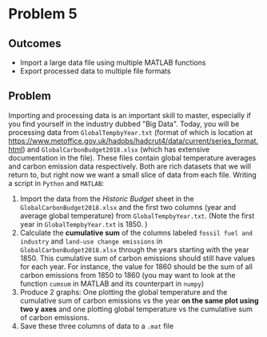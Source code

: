 # Problem 5
## Outcomes
- Import a large data file using multiple MATLAB functions
- Export processed data to multiple file formats

## Problem 
Importing and processing data is an important skill to master, especially if you find yourself in the industry dubbed "Big Data". Today, you will be processing data from `GlobalTempbyYear.txt` (format of which is location at https://www.metoffice.gov.uk/hadobs/hadcrut4/data/current/series_format.html) and `GlobalCarbonBudget2018.xlsx` (which has extensive documentation in the file). These files contain global temperature averages and carbon emission data respectively. Both are rich datasets that we will return to, but right now we want a small slice of data from each file. Writing a script in `Python` and `MATLAB`:
 
1. Import the data from the *Historic Budget* sheet in the `GlobalCarbonBudget2018.xlsx` and the first two columns (year and average global temperature) from `GlobalTempbyYear.txt`. (Note the first year in `GlobalTempbyYear.txt` is 1850. )
1. Calculate the **cumulative sum** of the columns labeled `fossil fuel and industry` and `land-use change emissions` in `GlobalCarbonBudget2018.xlsx` through the years starting with the year 1850. This cumulative sum of carbon emissions should still have values for each year. For instance, the value for 1860 should be the sum of all carbon emissions from 1850 to 1860 (you may want to look at the function `cumsum` in MATLAB and its counterpart in `numpy`)
1. Produce 2 graphs: One plotting the global temperature and the cumulative sum of carbon emissions vs the year **on the same plot using two y axes** and one plotting global temperature vs the cumulative sum of carbon emissions.  
1. Save these three columns of data to a `.mat` file

